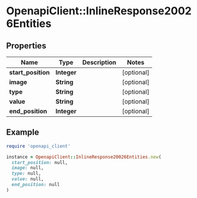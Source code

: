 # OpenapiClient::InlineResponse20026Entities

## Properties

| Name | Type | Description | Notes |
| ---- | ---- | ----------- | ----- |
| **start_position** | **Integer** |  | [optional] |
| **image** | **String** |  | [optional] |
| **type** | **String** |  | [optional] |
| **value** | **String** |  | [optional] |
| **end_position** | **Integer** |  | [optional] |

## Example

```ruby
require 'openapi_client'

instance = OpenapiClient::InlineResponse20026Entities.new(
  start_position: null,
  image: null,
  type: null,
  value: null,
  end_position: null
)
```

